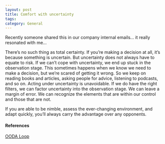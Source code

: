 ```yaml
---
layout: post
title: Comfort with uncertainty
tags: 
category: General
---
```


Recently someone shared this in our company internal emails... it really resonated with me... 


There’s no such thing as total certainty. If you’re making a decision at all, it’s because something is uncertain. But uncertainty does not always have to equate to risk.
If we can’t cope with uncertainty, we end up stuck in the observation stage. This sometimes happens when we know we need to make a decision, but we’re scared of getting it wrong. So we keep on reading books and articles, asking people for advice, listening to podcasts, and so on. Acting under uncertainty is unavoidable. If we do have the right filters, we can factor uncertainty into the observation stage. We can leave a margin of error. We can recognize the elements that are within our control and those that are not.

If you are able to be nimble, assess the ever-changing environment, and adapt quickly, you’ll always carry the advantage over any opponents.


#### References
[OODA Loop](https://fs.blog/2021/03/ooda-loop/)  
